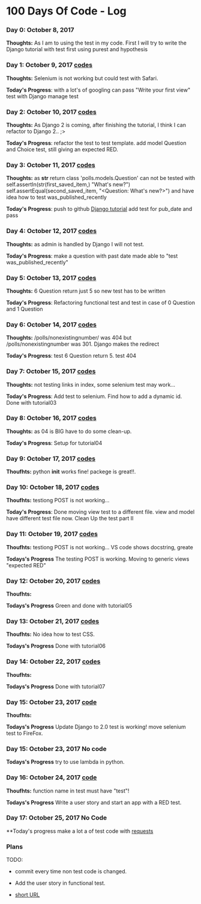 # 100 Days Of Code - Log

### Day 0: October 8, 2017

**Thoughts:**  As I am to using the test in my code. First I will try to write the Django tutorial with test first using purest and hypothesis


### Day 1: October 9, 2017  [codes](https://github.com/kentaro0919/polls_for_100-days-of-code/commits/master)

**Thoughts:** Selenium is not working but could test with Safari.

**Today's Progress**: with a lot's of googling can pass "Write your first view" test with Django manage test


### Day 2: October 10, 2017  [codes](https://github.com/kentaro0919/polls_for_100-days-of-code/commits/master)

**Thoughts:** As Django 2 is coming, after finishing the tutorial, I think I can refactor to Django 2.. ;>

**Today's Progress**: refactor the test to test template. add model Question and Choice test, still giving an expected RED.


### Day 3: October 11, 2017  [codes](https://github.com/kentaro0919/polls_for_100-days-of-code/commits/master)

**Thoughts:** 
as __str__ return class 'polls.models.Question' can not be tested with 
  self.assertIn(str(first_saved_item,) "What's new?")
  self.assertEqual(second_saved_item, "<Question: What's new?>")
and have idea how to test was_published_recently

**Today's Progress**:  push to github [Django tutorial](https://github.com/kentaro0919/polls_for_100-days-of-code) 
add test for pub_date and pass 


### Day 4: October 12, 2017  [codes](https://github.com/kentaro0919/polls_for_100-days-of-code/commits/master)

**Thoughts:** as admin is handled by Django I will not test.

**Today's Progress**: make a question with past date made able to "test was_published_recently" 


### Day 5: October 13, 2017  [codes](https://github.com/kentaro0919/polls_for_100-days-of-code/commits/master)

**Thoughts:** 6 Question return just 5 so new test has to be written

**Today's Progress**: Refactoring functional test and test in case of 0 Question and 1 Question


### Day 6: October 14, 2017 [codes](https://github.com/kentaro0919/polls_for_100-days-of-code/commit/d4bd976a8d25612708fd2ac7a9ea374c43b8f04e)

**Thoughts:** /polls/nonexistingnumber/ was 404 but /polls/nonexistingnumber was 301. Django makes the redirect

**Today's Progress**: test 6 Question return 5. test 404


### Day 7: October 15, 2017 [codes](https://github.com/kentaro0919/polls_for_100-days-of-code/commit/88a390df7e4104cd0b009682895a4c5b53b5792c)

**Thoughts:** not testing links in index, some selenium test may work...

**Today's Progress**: Add test to selenium. Find how to add a dynamic id. Done with tutorial03


### Day 8: October 16, 2017 [codes](https://github.com/kentaro0919/polls_for_100-days-of-code/commit/897b0b700069c4ae83aa84f579112affef5fc9d0)

**Thoughts:** as 04 is BIG have to do some clean-up.

**Today's Progress**: Setup for tutorial04


### Day 9: October 17, 2017 [codes](https://github.com/kentaro0919/polls_for_100-days-of-code/commit/86b15e672298981f41b40d54b834727b07cc07c4)

**Thoufhts:** python __init__ works fine! packege is great!!.


### Day 10: October 18, 2017 [codes](https://github.com/kentaro0919/polls_for_100-days-of-code/commit/c9de5b02af5a41f46480ebbff15f7a27f686b860)

**Thoufhts:** testiong POST is not working...

**Today's Progress**: Done moving view test to a different file. view and model have different test file now. Clean Up the test part II 


### Day 11: October 19, 2017 [codes](https://github.com/kentaro0919/polls_for_100-days-of-code/commit/df9ed9f39fbaf49b90a33021df73f78bad3bfaff)

**Thoufhts:** testiong POST is not working... VS code shows docstring, greate

**Todays's Progress** The testing POST is working. Moving to generic views "expected RED" 


### Day 12: October 20, 2017 [codes](https://github.com/kentaro0919/polls_for_100-days-of-code/commit/d1b25cb35549e5d18acf6af8d10d5155082df8ef)

**Thoufhts:** 

**Todays's Progress** Green and done with tutorial05 


### Day 13: October 21, 2017 [codes](https://github.com/kentaro0919/polls_for_100-days-of-code/commit/25d75b897ea3472f4d427c71391b80ef34aceca6)

**Thoufhts:**  No idea how to test CSS.

**Todays's Progress** Done with tutorial06


### Day 14: October 22, 2017 [codes](https://github.com/kentaro0919/polls_for_100-days-of-code/commit/10df42afec9e6ba8090a31e36956bc5e074dca36)

**Thoufhts:**  

**Todays's Progress** Done with tutorial07


### Day 15: October 23, 2017 [code](https://github.com/kentaro0919/polls_for_100-days-of-code/commit/231b966bc8f8175d6808ca5e489601c9b1d3fa1f)

**Thoufhts:**  

**Todays's Progress** Update Django to 2.0 test is working! move selenium test to FireFox.


### Day 15: October 23, 2017 No code

**Todays's Progress** try to use lambda in python.


### Day 16: October 24, 2017 [code](https://github.com/kentaro0919/polls_for_100-days-of-code/commit/4c3068afb66b48091807191dc770713e064bd3a3)

**Thoufhts:**  function name in test must have "test"!

**Todays's Progress** Write a user story and start an app with a RED test.


### Day 17: October 25, 2017 No Code

**Today's progress make a lot a of test code with [requests](http://docs.python-requests.org/en/master/)


### Plans ###

TODO: 
  - commit every time non test code is changed.
  - Add the user story in functional test.
  
  - [short URL](https://goo.gl/e6zX3N)
